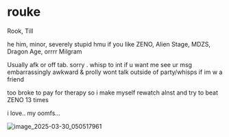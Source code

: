# rouke
Rook, Till

he him, minor, severely stupid
hmu if you like ZENO, Alien Stage, MDZS, Dragon Age, orrrr Milgram

Usually afk or off tab. sorry . whisp to int if u want me see ur msg
embarrassingly awkward & prolly wont talk outside of party/whisps if im w a friend

too broke to pay for therapy so i make myself rewatch alnst and try to beat ZENO 13 times

i love.. my oomfs...


![image_2025-03-30_050517961](https://github.com/user-attachments/assets/fb66f091-650f-462a-b6f7-8fa1aafa106b)
